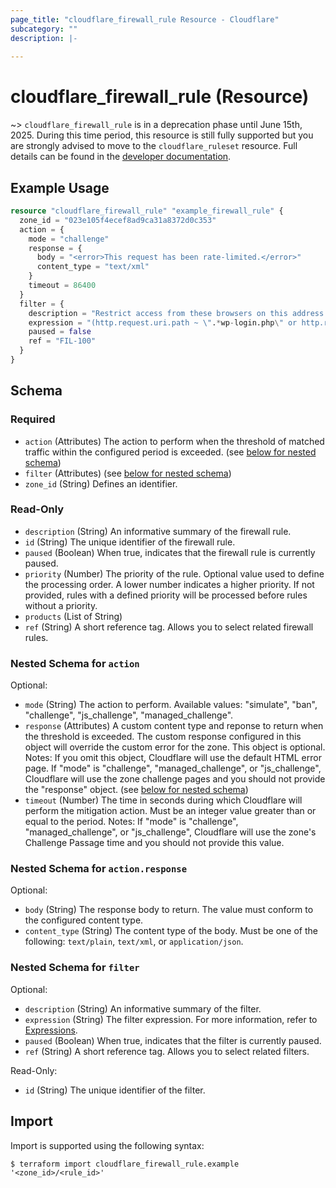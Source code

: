 ```yaml
---
page_title: "cloudflare_firewall_rule Resource - Cloudflare"
subcategory: ""
description: |-
  
---
```


# cloudflare_firewall_rule (Resource)



~> `cloudflare_firewall_rule` is in a deprecation phase until June 15th, 2025.
  During this time period, this resource is still
  fully supported but you are strongly advised  to move to the
  `cloudflare_ruleset` resource. Full details can be found in the
  [developer documentation](https://developers.cloudflare.com/waf/reference/migration-guides/firewall-rules-to-custom-rules/#relevant-changes-for-terraform-users).

## Example Usage

```terraform
resource "cloudflare_firewall_rule" "example_firewall_rule" {
  zone_id = "023e105f4ecef8ad9ca31a8372d0c353"
  action = {
    mode = "challenge"
    response = {
      body = "<error>This request has been rate-limited.</error>"
      content_type = "text/xml"
    }
    timeout = 86400
  }
  filter = {
    description = "Restrict access from these browsers on this address range."
    expression = "(http.request.uri.path ~ \".*wp-login.php\" or http.request.uri.path ~ \".*xmlrpc.php\") and ip.addr ne 172.16.22.155"
    paused = false
    ref = "FIL-100"
  }
}
```
<!-- schema generated by tfplugindocs -->
## Schema

### Required

- `action` (Attributes) The action to perform when the threshold of matched traffic within the configured period is exceeded. (see [below for nested schema](#nestedatt--action))
- `filter` (Attributes) (see [below for nested schema](#nestedatt--filter))
- `zone_id` (String) Defines an identifier.

### Read-Only

- `description` (String) An informative summary of the firewall rule.
- `id` (String) The unique identifier of the firewall rule.
- `paused` (Boolean) When true, indicates that the firewall rule is currently paused.
- `priority` (Number) The priority of the rule. Optional value used to define the processing order. A lower number indicates a higher priority. If not provided, rules with a defined priority will be processed before rules without a priority.
- `products` (List of String)
- `ref` (String) A short reference tag. Allows you to select related firewall rules.

<a id="nestedatt--action"></a>
### Nested Schema for `action`

Optional:

- `mode` (String) The action to perform.
Available values: "simulate", "ban", "challenge", "js_challenge", "managed_challenge".
- `response` (Attributes) A custom content type and reponse to return when the threshold is exceeded. The custom response configured in this object will override the custom error for the zone. This object is optional.
Notes: If you omit this object, Cloudflare will use the default HTML error page. If "mode" is "challenge", "managed_challenge", or "js_challenge", Cloudflare will use the zone challenge pages and you should not provide the "response" object. (see [below for nested schema](#nestedatt--action--response))
- `timeout` (Number) The time in seconds during which Cloudflare will perform the mitigation action. Must be an integer value greater than or equal to the period.
Notes: If "mode" is "challenge", "managed_challenge", or "js_challenge", Cloudflare will use the zone's Challenge Passage time and you should not provide this value.

<a id="nestedatt--action--response"></a>
### Nested Schema for `action.response`

Optional:

- `body` (String) The response body to return. The value must conform to the configured content type.
- `content_type` (String) The content type of the body. Must be one of the following: `text/plain`, `text/xml`, or `application/json`.



<a id="nestedatt--filter"></a>
### Nested Schema for `filter`

Optional:

- `description` (String) An informative summary of the filter.
- `expression` (String) The filter expression. For more information, refer to [Expressions](https://developers.cloudflare.com/ruleset-engine/rules-language/expressions/).
- `paused` (Boolean) When true, indicates that the filter is currently paused.
- `ref` (String) A short reference tag. Allows you to select related filters.

Read-Only:

- `id` (String) The unique identifier of the filter.

## Import

Import is supported using the following syntax:

```shell
$ terraform import cloudflare_firewall_rule.example '<zone_id>/<rule_id>'
```
